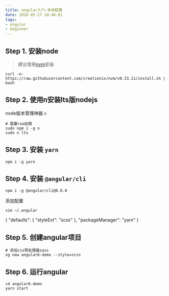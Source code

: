 ```yaml
---
title: angular入门-本地配置
date: 2018-05-27 10:48:01
tags:
- angular
- beginner
---
```


## Step 1. 安装node

> 建议使用[nvm](https://github.com/creationix/nvm#installation)安装

```shell
curl -o- https://raw.githubusercontent.com/creationix/nvm/v0.33.11/install.sh | bash
```

## Step 2. 使用n安装lts版nodejs

node版本管理神器 `n`

```shell
# 需要roo权限
sudo npm i -g n
sudo n lts
```

## Step 3. 安装 `yarn`

```shell
npm i -g yarn
```

## Step 4. 安装 `@angular/cli`

```shell
npm i -g @angular/cli@6.0.0
```

添加配置

```shell
vim ~/.angular
```

{
  "defaults": {
    "styleExt": "scss"
  },
  "packageManager": "yarn"
}

## Step 5. 创建angular项目

```shell
# 添加css预处理器sass
ng new angular6-demo --style=scss
```

## Step 6. 运行angular

```shell
cd angular6-demo
yarn start
```


